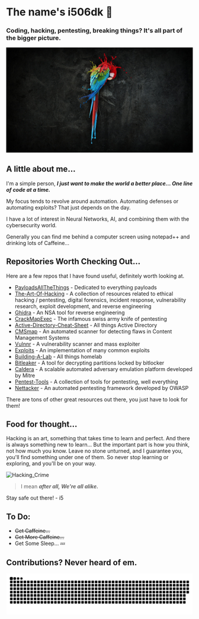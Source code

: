 # The name's i506dk :wave:

### Coding, hacking, pentesting, breaking things? It's all part of the bigger picture.

![Yeet](https://raw.githubusercontent.com/ParrotSec/parrot-wallpapers/master/backgrounds/parrot-splash.jpg "i506dk")

## A little about me...
I'm a simple person, ***I just want to make the world a better place... One line of code at a time.***

My focus tends to revolve around automation. Automating defenses or automating exploits? That just depends on the day.

I have a lot of interest in Neural Networks, AI, and combining them with the cybersecurity world.

Generally you can find me behind a computer screen using notepad++ and drinking lots of Caffeine...

## Repositories Worth Checking Out...
Here are a few repos that I have found useful, definitely worth looking at.

- [PayloadsAllTheThings](https://github.com/swisskyrepo/PayloadsAllTheThings) - Dedicated to everything payloads
- [The-Art-Of-Hacking](https://github.com/The-Art-of-Hacking/h4cker) - A collection of resources related to ethical hacking / pentesting, digital forensics, 
incident response, vulnerability research, exploit development, and reverse engineering
- [Ghidra](https://github.com/NationalSecurityAgency/ghidra) - An NSA tool for reverse engineering
- [CrackMapExec](https://github.com/byt3bl33d3r/CrackMapExec) - The infamous swiss army knife of pentesting
- [Active-Directory-Cheat-Sheet](https://github.com/S1ckB0y1337/Active-Directory-Exploitation-Cheat-Sheet) - All things Active Directory
- [CMSmap](https://github.com/Dionach/CMSmap) - An automated scanner for detecting flaws in Content Management Systems
- [Vulnnr](https://github.com/psauxx/Vulnnr) - A vulnerability scanner and mass exploiter
- [Exploits](https://github.com/H1R0GH057/Anonymous) - An implementation of many common exploits
- [Building-A-Lab](https://github.com/rmusser01/Infosec_Reference/blob/master/Draft/Building_A_Lab.md#AD) - All things homelab
- [Bitleaker](https://github.com/kkamagui/bitleaker) - A tool for decrypting partitions locked by bitlocker
- [Caldera](https://github.com/mitre/caldera) - A scalable automated adversary emulation platform developed by Mitre
- [Pentest-Tools](https://github.com/S3cur3Th1sSh1t/Pentest-Tools) - A collection of tools for pentesting, well everything
- [Nettacker](https://github.com/OWASP/Nettacker) - An automated pentesting framework developed by OWASP

There are tons of other great resources out there, you just have to look for them!

## Food for thought...
Hacking is an art, something that takes time to learn and perfect. And there is always something new to learn...
But the important part is how you think, not how much you know. Leave no stone unturned, and I guarantee you, you'll find something under one of them.
So never stop learning or exploring, and you'll be on your way.

![Hacking_Crime](https://user-images.githubusercontent.com/33561466/137064177-bedcbd5a-09b4-46a5-9d9e-5a18057edab9.png)

> I mean ***after all, We're all alike.***

Stay safe out there! - i5

## To Do:
- ~~Get Caffeine...~~
- ~~Get More Caffeine...~~
- Get Some Sleep... :zzz:


## Contributions? Never heard of em.
![snake gif](https://github.com/I506dk/I506dk/blob/output/github-contribution-grid-snake.svg)

<!---
I506dk/I506dk is a ✨ special ✨ repository because its `README.md` (this file) appears on your GitHub profile.
You can click the Preview link to take a look at your changes.
--->
